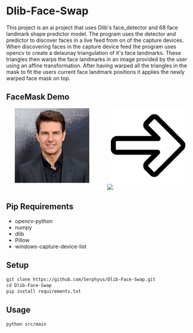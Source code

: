 # Dlib-Face-Swap

This project is an ai project that uses Dlib's face_detector and
68 face landmark shape predictor model. The program uses the detector
and predictor to discover faces in a live feed from on of the capture
devices. When discovering faces in the capture device feed the program
uses opencv to create a delaunay triangulation of it's face landmarks.
These triangles then warps the face landmarks in an image provided by
the user using an affine transformation. After having warped all the
triangles in the mask to fit the users current face landmark positions
it applies the newly warped face mask on top.

## FaceMask Demo
<div align="center">
    <img src="/media/tom_cruise.jpg" height="200">
	<img width="50px">
	<img src="/media/right-arrow.png" height="200">
	<img width="50px">
	<img src="/media/demo.gif" height="200">
</div>

## Pip Requirements
- opencv-python
- numpy
- dlib
- Pillow
- windows-capture-device-list

## Setup
```
git clone https://github.com/Serphyus/Dlib-Face-Swap.git
cd Dlib-Face-Swap
pip install requirements.txt
```

## Usage
```
python src/main
```